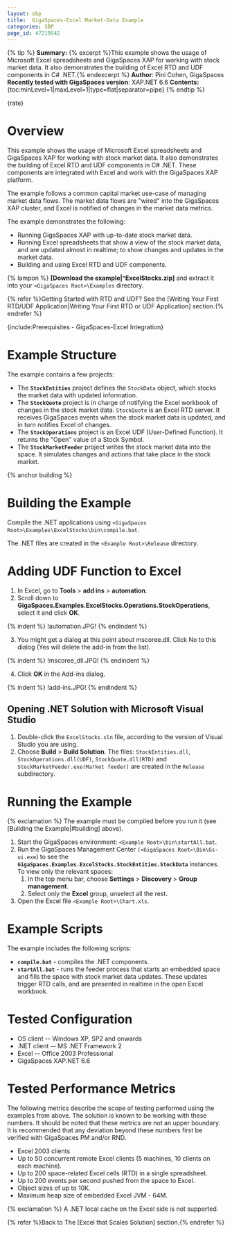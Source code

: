 ```yaml
---
layout: sbp
title:  GigaSpaces-Excel Market-Data Example
categories: SBP
page_id: 47219542
---
```



{% tip %}
**Summary:** {% excerpt %}This example shows the usage of Microsoft Excel spreadsheets and GigaSpaces XAP for working with stock market data. It also demonstrates the building of Excel RTD and UDF components in C# .NET.{% endexcerpt %}
**Author**: Pini Cohen, GigaSpaces
**Recently tested with GigaSpaces version**: XAP.NET 6.6
**Contents:**
{toc:minLevel=1|maxLevel=1|type=flat|separator=pipe}
{% endtip %}

{rate}

# Overview

This example shows the usage of Microsoft Excel spreadsheets and GigaSpaces XAP for working with stock market data. It also demonstrates the building of Excel RTD and UDF components in C# .NET. These components are integrated with Excel and work with the GigaSpaces XAP platform.

The example follows a common capital market use-case of managing market data flows. The market data flows are "wired" into the GigaSpaces XAP cluster, and Excel is notified of changes in the market data metrics.

The example demonstrates the following:
- Running GigaSpaces XAP with up-to-date stock market data.
- Running Excel spreadsheets that show a view of the stock market data, and are updated almost in realtime; to show changes and updates in the market data.
- Building and using Excel RTD and UDF components.

{% lampon %} **[Download the example|^ExcelStocks.zip]** and extract it into your `<GigaSpaces Root>\Examples` directory.

{% refer %}Getting Started with RTD and UDF? See the [Writing Your First RTD/UDF Application|Writing Your First RTD or UDF Application] section.{% endrefer %}

{include:Prerequisites - GigaSpaces-Excel Integration}

# Example Structure

The example contains a few projects:
- The **`StockEntities`** project defines the `StockData` object, which stocks the market data with updated information.
- The **`StockQuote`** project is in charge of notifying the Excel workbook of changes in the stock market data. `StockQuote` is an Excel RTD server. It receives GigaSpaces events when the stock market data is updated, and in turn notifies Excel of changes.
- The **`StockOperations`** project is an Excel UDF (User-Defined Function). It returns the "Open" value of a Stock Symbol.
- The **`StockMarketFeeder`** project writes the stock market data into the space. It simulates changes and actions that take place in the stock market.

{% anchor building %}

# Building the Example

Compile the .NET applications using `<GigaSpaces Root>\Examples\ExcelStocks\bin\compile.bat`.

The .NET files are created in the `<Example Root>\Release` directory.

# Adding UDF Function to Excel

1. In Excel, go to **Tools** > **add ins** > **automation**.
2. Scroll down to **GigaSpaces.Examples.ExcelStocks.Operations.StockOperations**, select it and click **OK**.

{% indent %}
!automation.JPG!
{% endindent %}

3. You might get a dialog at this point about mscoree.dll. Click No to this dialog (Yes will delete the add-in from the list).

{% indent %}
!mscoree_dll.JPG!
{% endindent %}

4. Click **OK** in the Add-ins dialog.

{% indent %}
!add-ins.JPG!
{% endindent %}


## Opening .NET Solution with Microsoft Visual Studio

1. Double-click the `ExcelStocks.sln` file, according to the version of Visual Studio you are using.
2. Choose **Build** > **Build Solution**. The files: `StockEntities.dll`, `StockOperations.dll(UDF)`, `StockQuote.dll(RTD)` and `StockMarketFeeder.exe(Market feeder)`  are created in the `Release` subdirectory.

# Running the Example

{% exclamation %} The example must be compiled before you run it (see [Building the Example|#building] above).
1. Start the GigaSpaces environment: `<Example Root>\bin\startAll.bat`.
2. Run the GigaSpaces Management Center `(<GigaSpaces Root>\Bin\Gs-ui.exe`) to see the **`GigaSpaces.Examples.ExcelStocks.StockEntities.StockData`** instances. To view only the relevant spaces:
    1. In the top menu bar, choose **Settings** > **Discovery** > **Group management**.
    2. Select only the **Excel** group, unselect all the rest.
3. Open the Excel file `<Example Root>\Chart.xls`.

# Example Scripts

The example includes the following scripts:
- **`compile.bat`** - compiles the .NET components.
- **`startAll.bat`** - runs the feeder process that starts an embedded space and fills the space with stock market data updates. These updates trigger RTD calls, and are presented in realtime in the open Excel workbook.

# Tested Configuration

- OS client -- Windows XP, SP2 and onwards
- .NET client -- MS .NET Framework 2
- Excel -- Office 2003 Professional
- GigaSpaces XAP.NET 6.6

# Tested Performance Metrics

The following metrics describe the scope of testing performed using the examples from above. The solution is known to be working with these numbers. It should be noted that these metrics are not an upper boundary. It is recommended that any deviation beyond these numbers first be verified with GigaSpaces PM and/or RND.
- Excel 2003 clients
- Up to 50 concurrent remote Excel clients (5 machines, 10 clients on each machine).
- Up to 200 space-related Excel cells (RTD) in a single spreadsheet.
- Up to 200 events per second pushed from the space to Excel.
- Object sizes of up to 10K.
- Maximum heap size of embedded Excel JVM - 64M.

{% exclamation %} A .NET local cache on the Excel side is not supported.

{% refer %}Back to The [Excel that Scales Solution] section.{% endrefer %}